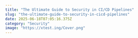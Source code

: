 ```yaml
---
title: "The Ultimate Guide to Security in CI/CD Pipelines"
slug: "the-ultimate-guide-to-security-in-cicd-pipelines"
date: 2025-06-18T07:05:16.375Z
category: "Security"
image: "https://xtest.ing/Cover.png"
---
```


